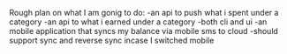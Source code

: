 Rough plan on what I am gonig to do:
-an api to push what i spent under a category 
-an api to what i earned under a category 
-both cli and ui
-an mobile application that syncs my balance via mobile sms to cloud
-should support sync and reverse sync incase I switched mobile
